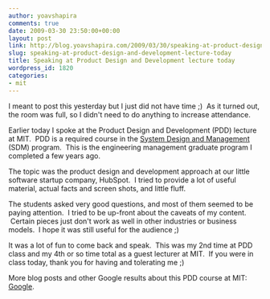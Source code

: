 ```yaml
---
author: yoavshapira
comments: true
date: 2009-03-30 23:50:00+00:00
layout: post
link: http://blog.yoavshapira.com/2009/03/30/speaking-at-product-design-and-development-lecture-today/
slug: speaking-at-product-design-and-development-lecture-today
title: Speaking at Product Design and Development lecture today
wordpress_id: 1820
categories:
- mit
---
```


I meant to post this yesterday but I just did not have time ;)  As it turned out, the room was full, so I didn't need to do anything to increase attendance.

  


Earlier today I spoke at the Product Design and Development (PDD) lecture at MIT.  PDD is a required course in the [System Design and Management](http://sdm.mit.edu/) (SDM) program.  This is the engineering management graduate program I completed a few years ago.

  


The topic was the product design and development approach at our little software startup company, HubSpot.  I tried to provide a lot of useful material, actual facts and screen shots, and little fluff.

  


The students asked very good questions, and most of them seemed to be paying attention.  I tried to be up-front about the caveats of my content.  Certain pieces just don't work as well in other industries or business models.  I hope it was still useful for the audience ;)

  


It was a lot of fun to come back and speak.  This was my 2nd time at PDD class and my 4th or so time total as a guest lecturer at MIT.  If you were in class today, thank you for having and tolerating me ;)

  


More blog posts and other Google results about this PDD course at MIT: [Google](http://www.google.com/search?rlz=1C1GGLS_en-USUS291US304&sourceid=chrome&ie=UTF-8&q=mit+sdm+pdd).

  


